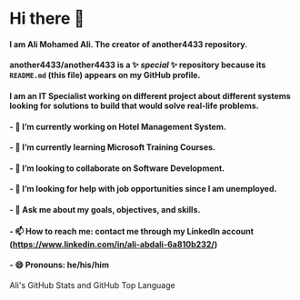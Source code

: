 # Hi there 👋

#### I am Ali Mohamed Ali. The creator of another4433 repository.
#### **another4433/another4433** is a ✨ _special_ ✨ repository because its `README.md` (this file) appears on my GitHub profile.
#### I am an IT Specialist working on different project about different systems looking for solutions to build that would solve real-life problems.
#### - 🔭 I’m currently working on Hotel Management System.
#### - 🌱 I’m currently learning Microsoft Training Courses.
#### - 👯 I’m looking to collaborate on Software Development.
#### - 🤔 I’m looking for help with job opportunities since I am unemployed.
#### - 💬 Ask me about my goals, objectives, and skills.
#### - 📫 How to reach me: contact me through my LinkedIn account (https://www.linkedin.com/in/ali-abdali-6a810b232/)
#### - 😄 Pronouns: he/his/him

<!--
**another4433/another4433** is a ✨ _special_ ✨ repository because its `README.md` (this file) appears on your GitHub profile.

Here are some ideas to get you started:

- 🔭 I’m currently working on ...
- 🌱 I’m currently learning ...
- 👯 I’m looking to collaborate on ...
- 🤔 I’m looking for help with ...
- 💬 Ask me about ...
- 📫 How to reach me: ...
- 😄 Pronouns: ...
- ⚡ Fun fact: ...
-->

Ali's GitHub Stats and GitHub Top Language
